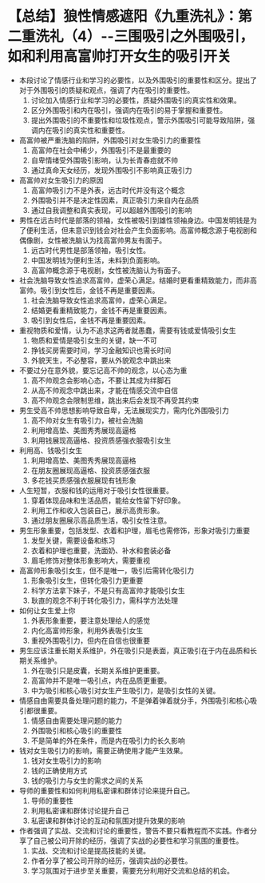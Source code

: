 # 【总结】狼性情感遮阳《九重洗礼》：第二重洗礼（4）--三围吸引之外围吸引，如和利用高富帅打开女生的吸引开关

-   本段讨论了情感行业和学习的必要性，以及外围吸引的重要性和区分。提出了对于外围吸引的质疑和观点，强调了内在吸引的重要性。
    1.  讨论加入情感行业和学习的必要性，质疑外围吸引的真实性和效果。
    2.  区分外围吸引和内在吸引，强调内在吸引的易于掌握和重要性。
    3.  提出外围吸引的不重要性和垃圾性观点，警示外围吸引可能导致陷阱，强调内在吸引的真实性和重要性。
-   高富帅被严重洗脑的陷阱，外围吸引对女生吸引力的重要性
    1.  高富帅在社会中稀少，外围吸引不是最重要的
    2.  自卑情绪受外围吸引影响，认为长青春痘就不帅
    3.  通过真命天女经历，发现外围吸引不影响真正吸引力
-   高富帅对女生吸引力的原因
    1.  高富帅吸引力不是外表，远古时代并没有这个概念
    2.  外围吸引并不是决定性因素，真正吸引力来自内在品质
    3.  通过自我调整和真实表现，可以超越外围吸引的影响
-   男性在远古时代是部落的领袖，女性被吸引到雄性领袖身边。中国发明钱是为了便利生活，但未意识到钱会对社会产生负面影响。高富帅概念源于电视剧和偶像剧，女性被洗脑认为找高富帅男友有面子。
    1.  远古时代男性是部落领袖，吸引女性。
    2.  中国发明钱为便利生活，未料到负面影响。
    3.  高富帅概念源于电视剧，女性被洗脑认为有面子。
-   社会洗脑导致女性追求高富帅，虚荣心满足。结婚时更看重精致能力，而非高富帅。吸引到女性后，金钱不再是重要因素。
    1.  社会洗脑导致女性追求高富帅，虚荣心满足。
    2.  结婚更看重精致能力，金钱不再是重要因素。
    3.  吸引到女性后，金钱不再是重要因素。
-   重视物质和爱情，认为不追求这两者就愚蠢，需要有钱或爱情吸引女生
    1.  物质和爱情是吸引女生的关键，缺一不可
    2.  挣钱买房需要时间，学习金融知识也需长时间
    3.  外貌天生，不必整容，要从外貌观念中跳出来
-   不要过分在意外貌，要忘记高不帅的观念，以心态为重
    1.  高不帅观念会影响心态，不要让其成为绊脚石
    2.  从高不帅观念中跳出来，才能在情感交流中自信
    3.  高不帅观念会限制思维，跳出来后会发现不再受其约束
-   男生受高不帅思想影响导致自卑，无法展现实力，需内化外围吸引力
    1.  高不帅对女生有吸引力，被社会洗脑
    2.  利用增高垫、美图秀秀展现高逼格
    3.  利用钱展现高逼格、投资质感强衣服吸引女生
-   利用高、钱吸引女生
    1.  利用增高垫、美图秀秀展现高逼格
    2.  在朋友圈展现高逼格、投资质感强衣服
    3.  多花钱买质感强衣服展现有钱形象
-   人生短暂，衣服和钱的运用对于吸引女性很重要。
    1.  穿着体现品味和生活品质，能给女性留下好印象。
    2.  利用工作和收入包装自己，展示高贵形象。
    3.  通过朋友圈展示高品质生活，吸引女性注意。
-   男生形象重要，包括发型、衣着和护理，眉毛也需修饰，形象对吸引力重要
    1.  发型关键，需要设备和练习
    2.  衣着和护理也重要，洗面奶、补水和套装必备
    3.  眉毛修饰对整体形象影响大，需要重视
-   高富帅形象吸引女生，但不是唯一，吸引后需转化吸引力
    1.  形象吸引女生，但转化吸引力更重要
    2.  科学方法拿下妹子，不是只有高富帅才能吸引女生
    3.  耿直的观念不利于转化吸引力，需科学方法处理
-   如何让女生爱上你
    1.  外表形象重要，要注意处理给人的感觉
    2.  内化高富帅形象，利用外表吸引女生
    3.  重视外围吸引力，但内在自信也很重要
-   男生应该注重长期关系维护，外在吸引只是表面，真正吸引在于内在品质和长期关系维护。
    1.  外在吸引只是皮囊，长期关系维护更重要。
    2.  高富帅并不是唯一吸引点，内在品质更重要。
    3.  中为吸引和核心吸引对女生产生吸引力，是吸引女性的关键。
-   情感自由需要具备处理问题的能力，不是弹着弹着就分手，外围吸引和核心吸引都很重要。
    1.  情感自由需要处理问题的能力
    2.  外围吸引和核心吸引的重要性
    3.  不是简单的外在条件，而是内在吸引力的长久影响
-   钱对女生吸引力的影响，需要正确使用才能产生效果。
    1.  钱对女生吸引力的影响
    2.  钱的正确使用方式
    3.  钱的吸引力与女生的需求之间的关系
-   导师的重要性和如何利用私密课和群体讨论来提升自己。
    1.  导师的重要性
    2.  利用私密课和群体讨论提升自己
    3.  私密课和群体讨论的互动和氛围对提升效果的影响
-   作者强调了实战、交流和讨论的重要性，警告不要只看教程而不实践。作者分享了自己被公司开除的经历，强调了实战的必要性和学习氛围的重要性。
    1.  实战、交流和讨论是提高技能的关键。
    2.  作者分享了被公司开除的经历，强调实战的必要性。
    3.  学习氛围对于进步至关重要，需要充分利用好交流和总结的机会。
